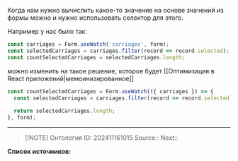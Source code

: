 

Когда нам нужно вычислить какое-то значение на основе значений из формы можно и нужно использовать селектор для этого. 

Например у нас было так:

```js
const carriages = Form.useWatch('carriages', form);
const selectedCarriages = carriages.filter(record => record.selected);
const countSelectedCarriages = selectedCarriages.length;
```
 
можно изменить на такое решение, которое будет [[Оптимизация в React приложений|мемоинизированное]]

```js
const countSelectedCarriages = Form.useWatch(({ carriages }) => {
  const selectedCarriages = carriages.filter(record => record.selected);
  
  return selectedCarriages.length;
}, form);
```  


***


> [!NOTE] Онтология
> ID: 202411161015
> Source::
> Next::


**Список источников:**